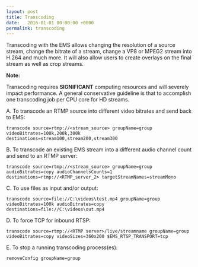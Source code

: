 ```yaml
---
layout: post
title: Transcoding
date:   2016-01-01 00:00:00 +0000
permalink: transcoding
---
```


Transcoding with the EMS allows changing the resolution of a source stream, change the bitrate of a stream, change a VP8 or MPEG2 stream into H.264 and much more. It will also allow users to create overlays on the final stream as well as crop streams.

**Note:**

Transcoding requires **SIGNIFICANT** computing resources and will severely impact performance. A general conservative guideline is that to accomplish one transcoding job per CPU core for HD streams.



A. To transcode an RTMP source into different video bitrates and send back to EMS:

``` 
transcode source=rtmp://<stream_source> groupName=group videoBitrates=100k,200k,300k destinations=stream100,stream200,stream300
```



B. To transcode an existing EMS stream into a different audio channel count and send to an RTMP server:

``` 
transcode source=rtmp://<stream_source> groupName=group audioBitrates=copy audioChannelsCounts=1 destinations=rtmp://<RTMP_server_2> targetStreamNames=streamMono
```



C. To use files as input and/or output:

``` 
transcode source=file://C:\videos\test.mp4 groupName=group videoBitrates=100k audioBitrates=copy destinations=file://C:\videos\out.mp4
```



D. To force TCP for inbound RTSP:

``` 
transcode source=rtmp://<RTMP server>/live/streamname groupName=group videoBitrates=copy videoSizes=360x200 $EMS_RTSP_TRANSPORT=tcp
```



E. To stop a running transcoding process(es):

``` 
removeConfig groupName=group
```
